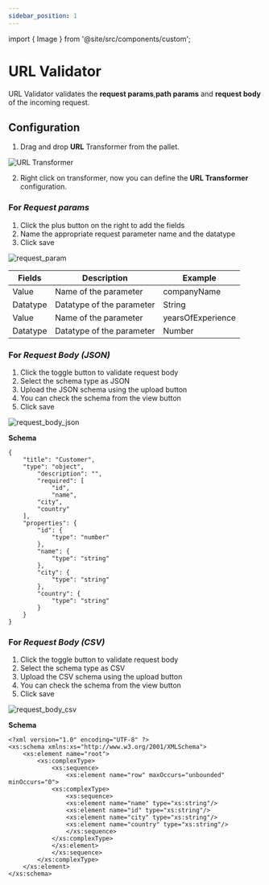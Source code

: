 ```yaml
---
sidebar_position: 1
---
```


import { Image } from '@site/src/components/custom';


# URL Validator

URL Validator validates the **request params**,**path params** and **request body** of the incoming request. 

## Configuration

1. Drag and drop **URL** Transformer from the pallet.

<Image src="/img/Core Development/Transformer/URL_validator/element.png" alt="URL Transformer" />

2. Right click on transformer, now you can define the **URL Transformer** configuration.
   
### For *Request params*

1) Click the plus button on the right to add the fields
2) Name the appropriate request parameter name and the datatype
3) Click save

<Image cls="border mb-2" src="/img/Core Development/Transformer/URL_validator/request_param.png" alt="request_param" />

<table>
<thead>
<tr>
<th>Fields</th>
<th>Description</th>
<th>Example</th>
</tr>
</thead>
<tbody>
<tr>
<td>Value</td>
<td>Name of the parameter</td>
<td>companyName</td>
</tr>
<tr>
<td>Datatype</td>
<td>Datatype of the parameter</td>
<td>String</td>
</tr>
<tr>
<td>Value</td>
<td>Name of the parameter</td>
<td>yearsOfExperience</td>
</tr>
<tr>
<td>Datatype</td>
<td>Datatype of the parameter</td>
<td>Number</td>
</tr>
</tbody>
</table>

### For *Request Body (JSON)*

1) Click the toggle button to validate request body
2) Select the schema type as JSON
3) Upload the JSON schema using the upload button
4) You can check the schema from the view button
5) Click save


<Image cls="border" src="/img/Core Development/Transformer/URL_validator/request_body_json.png" alt="request_body_json" />

**Schema**
```
{
	"title": "Customer",
	"type": "object",
    	"description": "",
    	"required": [
        	"id",
	        "name",
		"city",
        "country"
    ],
    "properties": {
        "id": {
            "type": "number"
        },
        "name": {
            "type": "string"
        },
        "city": {
            "type": "string"
        },
        "country": {
            "type": "string"
        }
    }
}
```
### For *Request Body (CSV)*

1) Click the toggle button to validate request body
2) Select the schema type as CSV
3) Upload the CSV schema using the upload button
4) You can check the schema from the view button
5) Click save

<Image cls="border" src="/img/Core Development/Transformer/URL_validator/request_body_csv.png" alt="request_body_csv" />

**Schema**
```
<?xml version="1.0" encoding="UTF-8" ?>
<xs:schema xmlns:xs="http://www.w3.org/2001/XMLSchema">
    <xs:element name="root">
        <xs:complexType>
            <xs:sequence>
                <xs:element name="row" maxOccurs="unbounded" minOccurs="0">
		    <xs:complexType>
		        <xs:sequence>
			    <xs:element name="name" type="xs:string"/>
			    <xs:element name="id" type="xs:string"/>
			    <xs:element name="city" type="xs:string"/>
			    <xs:element name="country" type="xs:string"/>
		        </xs:sequence>
		    </xs:complexType>
	        </xs:element>
            </xs:sequence>
        </xs:complexType>
    </xs:element>
</xs:schema>
```